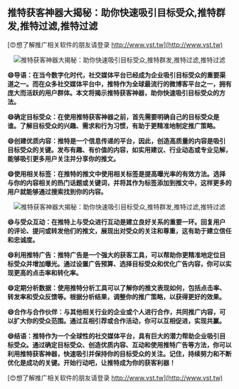 ## **推特获客神器大揭秘：助你快速吸引目标受众,推特群发,推特过滤,推特过滤**

[😍想了解推广相关软件的朋友请登录 http://www.vst.tw](http://www.vst.tw)

 <center><img src="https://vst.tw/MP4/tuiguang/png/7.png" alt="推特获客神器大揭秘：助你快速吸引目标受众,推特群发,推特过滤,推特过滤"></center>

**😄导语：在当今数字化时代，社交媒体平台已经成为企业吸引目标受众的重要渠道之一。而在众多社交媒体平台中，推特作为全球最流行的微博客平台之一，拥有庞大而活跃的用户群体。本文将揭示推特获客神器，助你快速吸引目标受众的方法。**

**😄确定目标受众：在使用推特获客神器之前，首先需要明确自己的目标受众是谁。了解目标受众的兴趣、需求和行为习惯，有助于更精准地制定推广策略。**

**😄创建优质内容：推特是一个信息传递的平台，因此，创造高质量的内容是吸引目标受众的关键。发布有趣、有价值的内容，如实用建议、行业动态或专业见解，能够吸引更多用户关注并分享你的推文。**

**😄使用相关标签：在推特的推文中使用相关标签是提高曝光率的有效方法。选择与你的内容相关的热门话题或关键词，并将其作为标签添加到推文中，这样更多的用户就能够通过搜索找到你的内容。**

 <center><img src="https://vst.tw/MP4/tuiguang/png/1.png" alt="推特获客神器大揭秘：助你快速吸引目标受众,推特群发,推特过滤,推特过滤"></center>

**😄与受众互动：在推特上与受众进行互动是建立良好关系的重要一环。回复用户的评论、提问或转发他们的推文，展现出对受众的关注和尊重，这有助于建立信任和忠诚度。**

**😄利用推特广告：推特广告是一个强大的获客工具，可以帮助你更精准地定位目标受众并增加曝光。通过设置广告预算、选择目标受众和优化广告内容，你可以实现更高的点击率和转化率。**

**😄定期分析数据：使用推特分析工具可以了解你的推文表现如何，包括点击率、转发率和受众反馈等。根据分析结果，调整你的推广策略，以获得更好的效果。**

**😄合作与合作伙伴：与其他相关行业的企业或个人进行合作，共同推广内容，可以扩大你的受众范围。通过互相引荐或合作活动，你可以互相促进，实现共赢。**

**😄结语：推特作为一个全球性的社交媒体平台，具有巨大的潜力帮助企业吸引目标受众。通过确定目标受众、创造优质内容、互动和使用推特广告等方法，你可以利用推特获客神器，快速吸引并保持你的目标受众的关注。记住，持续努力和不断优化是成功的关键。开始行动吧，让推特成为你的获客利器！**

[😍想了解推广相关软件的朋友请登录 http://www.vst.tw](http://www.vst.tw)



